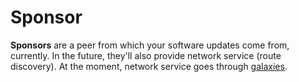 # Sponsor

**Sponsors** are a peer from which your software updates come from, currently. In the future, they'll also provide network service (route discovery). At the moment, network service goes through [galaxies](/glossary/galaxy).
